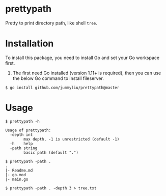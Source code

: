 # prettypath
Pretty to print directory path, like shell `tree`.

# Installation
To install this package, you need to install Go and set your Go workspace first.

1. The first need Go installed (version 1.11+ is required), then you can use the below Go command to install fileserver.

```shell
$ go install github.com/jummyliu/prettypath@master
```

# Usage

```shell
$ prettypath -h

Usage of prettypath:
  -depth int
        max depth, -1 is unrestricted (default -1)
  -h    help
  -path string
        basic path (default ".")
```

```shell
$ prettypath -path .
.
|- Readme.md
|- go.mod
|- main.go

$ prettypath -path . -depth 3 > tree.txt

```
